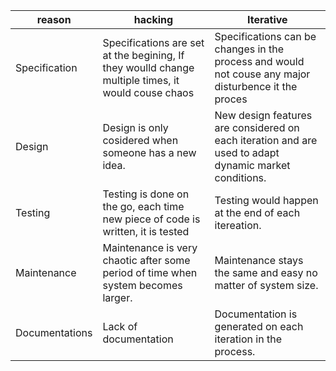 | reason | hacking | Iterative |
| ------ | ------- | --------- |
| Specification | Specifications are set at the begining, If they woulld change multiple times, it would couse chaos | Specifications can be changes in the process and would not couse any major disturbence it the proces |
| Design | Design is only cosidered when someone has a new idea. | New design features are considered on each iteration and are used to adapt dynamic market conditions. |
| Testing | Testing is done on the go, each time new piece of code is written, it is tested | Testing would happen at the end of each itereation. |
| Maintenance | Maintenance is very chaotic after some period of time when system becomes larger. | Maintenance stays the same and easy  no matter of system size. |
| Documentations | Lack of documentation | Documentation is generated on each iteration in the process. |
